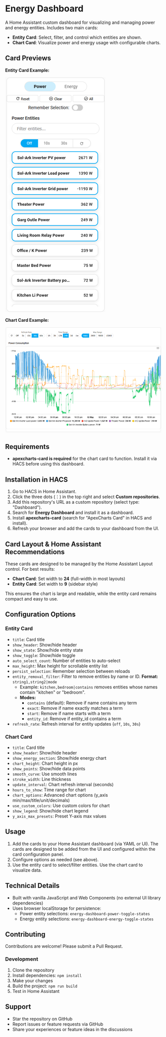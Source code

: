 # Energy Dashboard

A Home Assistant custom dashboard for visualizing and managing power and energy entities. Includes two main cards:
- **Entity Card**: Select, filter, and control which entities are shown.
- **Chart Card**: Visualize power and energy usage with configurable charts.

## Card Previews

**Entity Card Example:**

![Entity Card Preview](Entity.png)

**Chart Card Example:**

![Chart Card Preview](chart.png)

## Requirements

- **apexcharts-card is required** for the chart card to function. Install it via HACS before using this dashboard.

## Installation in HACS

1. Go to HACS in Home Assistant.
2. Click the three dots (⋮) in the top right and select **Custom repositories**.
3. Add this repository's URL as a custom repository (select type: "Dashboard").
4. Search for **Energy Dashboard** and install it as a dashboard.
5. Install **apexcharts-card** (search for "ApexCharts Card" in HACS and install).
6. Refresh your browser and add the cards to your dashboard from the UI.

## Card Layout & Home Assistant Recommendations

These cards are designed to be managed by the Home Assistant Layout control. For best results:
- **Chart Card**: Set width to **24** (full-width in most layouts)
- **Entity Card**: Set width to **9** (sidebar style)

This ensures the chart is large and readable, while the entity card remains compact and easy to use.

## Configuration Options

### Entity Card
- `title`: Card title
- `show_header`: Show/hide header
- `show_state`: Show/hide entity state
- `show_toggle`: Show/hide toggle
- `auto_select_count`: Number of entities to auto-select
- `max_height`: Max height for scrollable entity list
- `persist_selection`: Remember selection between reloads
- `entity_removal_filter`: Filter to remove entities by name or ID. **Format:** `string1,string2|mode`  
  - Example: `kitchen,bedroom|contains` removes entities whose names contain "kitchen" or "bedroom".
  - **Modes:**
    - `contains` (default): Remove if name contains any term
    - `exact`: Remove if name exactly matches a term
    - `start`: Remove if name starts with a term
    - `entity_id`: Remove if entity_id contains a term
- `refresh_rate`: Refresh interval for entity updates (`off`, `10s`, `30s`)

### Chart Card
- `title`: Card title
- `show_header`: Show/hide header
- `show_energy_section`: Show/hide energy chart
- `chart_height`: Chart height in px
- `show_points`: Show/hide data points
- `smooth_curve`: Use smooth lines
- `stroke_width`: Line thickness
- `update_interval`: Chart refresh interval (seconds)
- `hours_to_show`: Time range for chart
- `chart_options`: Advanced chart options (y_axis min/max/title/unit/decimals)
- `use_custom_colors`: Use custom colors for chart
- `show_legend`: Show/hide chart legend
- `y_axis_max_presets`: Preset Y-axis max values

## Usage

1. Add the cards to your Home Assistant dashboard (via YAML or UI). The cards are designed to be added from the UI and configured within the card configuration panel.
2. Configure options as needed (see above).
3. Use the entity card to select/filter entities. Use the chart card to visualize data.

## Technical Details

- Built with vanilla JavaScript and Web Components (no external UI library dependencies)
- Uses browser localStorage for persistence:
  - Power entity selections: `energy-dashboard-power-toggle-states`
  - Energy entity selections: `energy-dashboard-energy-toggle-states`

## Contributing

Contributions are welcome! Please submit a Pull Request.

### Development

1. Clone the repository
2. Install dependencies: `npm install`
3. Make your changes
4. Build the project: `npm run build`
5. Test in Home Assistant

## Support

- Star the repository on GitHub
- Report issues or feature requests via GitHub
- Share your experiences or feature ideas in the discussions
